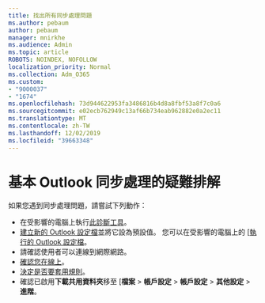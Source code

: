 ```yaml
---
title: 找出所有同步處理問題
ms.author: pebaum
author: pebaum
manager: mnirkhe
ms.audience: Admin
ms.topic: article
ROBOTS: NOINDEX, NOFOLLOW
localization_priority: Normal
ms.collection: Adm_O365
ms.custom:
- "9000037"
- "1674"
ms.openlocfilehash: 73d944622953fa3486816b4d8a8fbf53a8f7c0a6
ms.sourcegitcommit: e02ecb762949c13af66b734eab962882e0a2ec11
ms.translationtype: MT
ms.contentlocale: zh-TW
ms.lasthandoff: 12/02/2019
ms.locfileid: "39663348"
---
```

# <a name="basic-outlook-sync-troubleshooting"></a>基本 Outlook 同步處理的疑難排解

如果您遇到同步處理問題，請嘗試下列動作：

- 在受影響的電腦上執行[此診斷工具](https://aka.ms/sara-outlooksendreceive)。
- [建立新的 Outlook 設定檔](https://support.office.com/article/f544c1ba-3352-4b3b-be0b-8d42a540459d)並將它設為預設值。 您可以在受影響的電腦上的 [[執行的 Outlook 設定檔](https://aka.ms/SaRA-OutlookSetupProfile)。
- 請確認使用者可以連線到網際網路。 
- [確認您在線上](https://support.office.com/article/2460e4a8-16c7-47fc-b204-b1549275aac9)。
- [決定是否要套用規則](https://support.office.com/article/C24F5DEA-9465-4DF4-AD17-A50704D66C59)。
- 確認已啟用**下載共用資料夾**移至 [**檔案** > **帳戶設定** > **帳戶設定** > **其他設定** > **進階**。